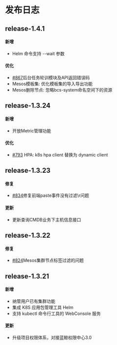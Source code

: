 # 发布日志

## release-1.4.1
#### 新增
- Helm 命令支持 --wait 参数

#### 优化
- [#867](https://github.com/Tencent/bk-bcs-saas/pull/867)后台任务轮训模块及API返回错误码
- Mesos模板集: 优化模板集的导入导出功能
- Mesos删除节点: 忽略bcs-system命名空间下的资源


## release-1.3.24

#### 新增
- 开放Metric管理功能

#### 优化
- [#793](https://github.com/Tencent/bk-bcs-saas/pull/793) HPA: k8s hpa client 替换为 dynamic client


## release-1.3.23

#### 修复
- [#834](https://github.com/Tencent/bk-bcs-saas/pull/834)修复前端paste事件没有过滤\r问题

#### 更新
- 更新查询CMDB业务下主机信息接口


## release-1.3.22

#### 修复
- [#824](https://github.com/Tencent/bk-bcs-saas/pull/824)Mesos集群节点标签过滤的问题

## release-1.3.21

#### 新增
- 纳管用户已有集群功能
- 集成 K8S 应用包管理工具 Helm
- 支持 kubectl 命令行工具的 WebConsole 服务

#### 更新
- 升级项目权限体系，对接蓝鲸权限中心3.0
